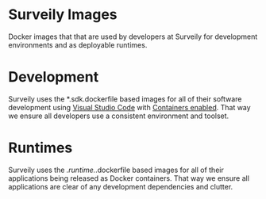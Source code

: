 # Surveily Images
Docker images that that are used by developers at Surveily for development environments and as deployable runtimes.

# Development
Surveily uses the *.sdk.dockerfile based images for all of their software development using [Visual Studio Code](https://code.visualstudio.com/) with [Containers enabled](https://code.visualstudio.com/docs/remote/containers). That way we ensure all developers use a consistent environment and toolset.

# Runtimes
Surveily uses the *.runtime.*.dockerfile based images for all of their applications being released as Docker containers. That way we ensure all applications are clear of any development dependencies and clutter.
